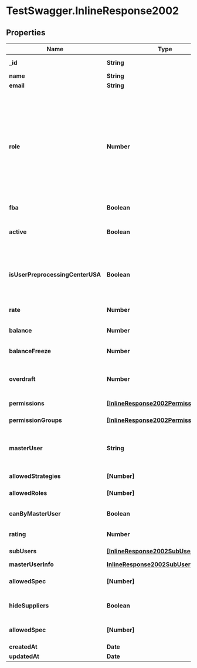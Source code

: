 # TestSwagger.InlineResponse2002

## Properties

Name | Type | Description | Notes
------------ | ------------- | ------------- | -------------
**_id** | **String** | GUID пользователя в БД. | 
**name** | **String** | Имя пользователя. | 
**email** | **String** | email | 
**role** | **Number** | Код роли присвоенный пользователю.    roles.root &#x3D; 0    roles.client &#x3D; 10    roles.super &#x3D; 20    roles.researcher &#x3D; 30    roles.freelancer &#x3D; 35    roles.buyer &#x3D; 40    roles.storekeeper &#x3D; 45    roles.candidate &#x3D; 50    roles.moderator &#x3D; 60     | 
**fba** | **Boolean** | Флаг fba. | 
**active** | **Boolean** | Если истина - пользователь активен. Если нет - заблокирован админом. | 
**isUserPreprocessingCenterUSA** | **Boolean** | Поле отвечает за то, берется ли в расчет бокс этого юзера(сторкипера) при подсчете товаров в дороге | [optional] 
**rate** | **Number** | Ставка, по который оплачивается сотрудник. | 
**balance** | **Number** | Баланс пользователя. | [optional] 
**balanceFreeze** | **Number** | Замороженная при оплате ордера сумма.. | [optional] 
**overdraft** | **Number** | Сумма на которую может уходить в минус пользователь. | [optional] 
**permissions** | [**[InlineResponse2002Permissions]**](InlineResponse2002Permissions.md) | Массив permission-ов. | [optional] 
**permissionGroups** | [**[InlineResponse2002PermissionGroups]**](InlineResponse2002PermissionGroups.md) | Массив групп permission-ов. | [optional] 
**masterUser** | **String** | GUID мастер пользователя к которму относится данный субпользователь. | [optional] 
**allowedStrategies** | **[Number]** | Массив доступных стратегий. | [optional] 
**allowedRoles** | **[Number]** | Массив массив ролей. | [optional] 
**canByMasterUser** | **Boolean** | Может ли данный пользователь быть мастер юзером. | [optional] 
**rating** | **Number** | Рейтинг пользователя. | [optional] 
**subUsers** | [**[InlineResponse2002SubUsers]**](InlineResponse2002SubUsers.md) | Массив id сабюзеров. | [optional] 
**masterUserInfo** | [**InlineResponse2002SubUsers**](InlineResponse2002SubUsers.md) |  | [optional] 
**allowedSpec** | **[Number]** | Массив возможных ролей фрилансера | [optional] 
**hideSuppliers** | **Boolean** | Скрывать поставщиков от пользователя. | [optional] 
**allowedSpec** | **[Number]** | Массив возможных ролей фрилансера | [optional] 
**createdAt** | **Date** | Дата создания | [optional] 
**updatedAt** | **Date** | Дата изменения | [optional] 


